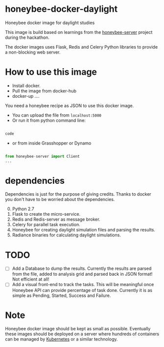 # honeybee-docker-daylight
Honeybee docker image for daylight studies

This image is build based on learnings from the [honeybee-server]() project during the hackathon.

The docker images uses Flask, Redis and Celery Python libraries to provide a non-blocking web server.

# How to use this image

- Install docker.
- Pull the image from docker-hub
- docker-up ....

You need a honeybee recipe as JSON to use this docker image.

- You can upload the file from `localhost:5000`
- Or run it from python command line:
```python

code
```
- or from inside Grasshopper or Dynamo
```python

from honeybee-server import Client
...

```

# 

# dependencies
Dependencies is just for the purpose of giving credits. Thanks to docker you don't have to be worried about the dependencies.

0. Python 2.7
1. Flask to create the micro-service.
2. Redis and Redis-server as message broker.
3. Celery for parallel task execution.
4. Honeybee for creating daylight simulation files and parsing the results.
5. Radiance binaries for calculating daylight simulations.


# TODO
-[ ] Add a Database to dump the results. Currently the results are parsed from the file, added to analysis grid and parsed back in JSON format! Not efficient at all!
-[ ] Add a visual front-end to track the tasks. This will be meaningful once Honeybee API can provide percentage of task done. Currently it is as simple as Pending, Started, Success and Failure.

# Note
Honeybee docker image should be kept as small as possible. Eventually these images should be deployed on a server where hundreds of containers can be managed by [Kubernetes](https://kubernetes.io/) or a similar technology. 